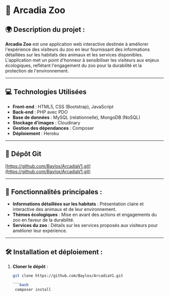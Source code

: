 # 🦁 Arcadia Zoo

## 🌍 Description du projet :
**Arcadia Zoo** est une application web interactive destinée à améliorer l'expérience des visiteurs du zoo en leur fournissant des informations détaillées sur les habitats des animaux et les services disponibles. L'application met un point d'honneur à sensibiliser les visiteurs aux enjeux écologiques, reflétant l'engagement du zoo pour la durabilité et la protection de l'environnement.

---

## 💻 Technologies Utilisées

- **Front-end** : HTML5, CSS (Bootstrap), JavaScript
- **Back-end** : PHP avec PDO
- **Base de données** : MySQL (relationnelle), MongoDB (NoSQL)
- **Stockage d'images** : Cloudinary
- **Gestion des dépendances** : Composer
- **Déploiement** : Heroku

---

## 🚀 Dépôt Git

[https://github.com/Baylox/ArcadiaV1.git](https://github.com/Baylox/ArcadiaV1.git)

---

## 🎯 Fonctionnalités principales :

- **Informations détaillées sur les habitats** : Présentation claire et interactive des animaux et de leur environnement.
- **Thèmes écologiques** : Mise en avant des actions et engagements du zoo en faveur de la durabilité.
- **Services du zoo** : Détails sur les services proposés aux visiteurs pour améliorer leur expérience.

---

## 🛠️ Installation et déploiement :

1. **Cloner le dépôt** :
   ```bash
   git clone https://github.com/Baylox/ArcadiaV1.git

   ```bash
    composer install

